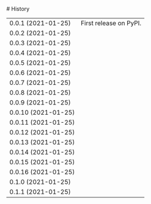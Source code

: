 
# History

<table>

<tr>
<td>
0.0.1 (2021-01-25)
</td>
<td>
First release on PyPI.
</td>
</tr>
<tr>
<td>
0.0.2 (2021-01-25)
</td>
</tr>
<tr>
<td>
0.0.3 (2021-01-25)
</td>
</tr>
<tr>
<td>
0.0.4 (2021-01-25)
</td>
</tr>
<tr>
<td>
0.0.5 (2021-01-25)
</td>
</tr>
<tr>
<td>
0.0.6 (2021-01-25)
</td>
</tr>
<tr>
<td>
0.0.7 (2021-01-25)
</td>
</tr>
<tr>
<td>
0.0.8 (2021-01-25)
</td>
</tr>
<tr>
<td>
0.0.9 (2021-01-25)
</td>
</tr>
<tr>
<td>
0.0.10 (2021-01-25)
</td>
</tr>
<tr>
<td>
0.0.11 (2021-01-25)
</td>
</tr>
<tr>
<td>
0.0.12 (2021-01-25)
</td>
</tr>
<tr>
<td>
0.0.13 (2021-01-25)
</td>
</tr>
<tr>
<td>
0.0.14 (2021-01-25)
</td>
</tr>
<tr>
<td>
0.0.15 (2021-01-25)
</td>
</tr>
<tr>
<td>
0.0.16 (2021-01-25)
</td>
</tr>
<tr>
<td>
0.1.0 (2021-01-25)
</td>
</tr>
<tr>
<td>
0.1.1 (2021-01-25)
</td>
</tr>


</table>
